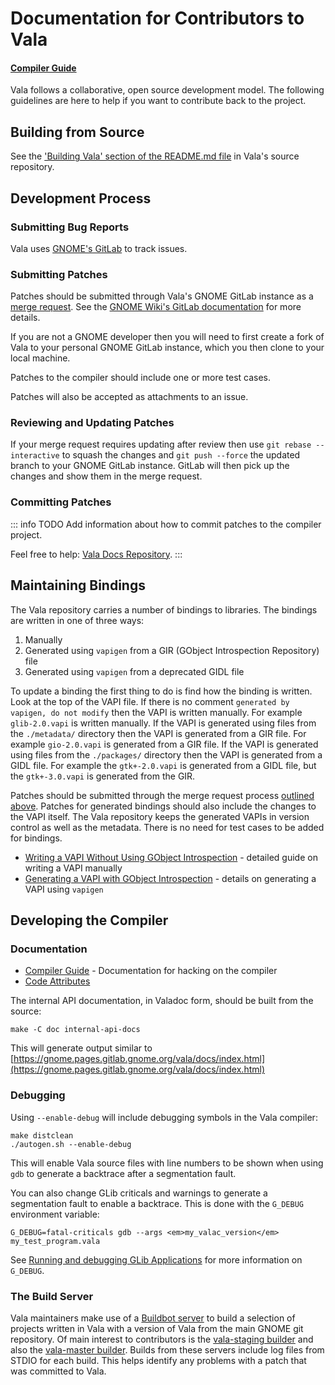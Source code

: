 # Documentation for Contributors to Vala

#### [Compiler Guide](compiler-guide)

Vala follows a collaborative, open source development model. The
following guidelines are here to help if you want to contribute back to
the project.

## Building from Source

See the ['Building Vala' section of the README.md file](https://gitlab.gnome.org/GNOME/vala/-/blob/master/README.md) in
Vala's source repository.

## Development Process

### Submitting Bug Reports

Vala uses [GNOME's GitLab](https://gitlab.gnome.org/GNOME/vala/issues) to track issues.

### Submitting Patches

Patches should be submitted through Vala's GNOME GitLab instance as a
[merge request](https://gitlab.gnome.org/GNOME/vala/merge_requests). See
the [GNOME Wiki's GitLab documentation](https://wiki.gnome.org/GitLab)
for more details.

If you are not a GNOME developer then you will need to first create a
fork of Vala to your personal GNOME GitLab instance, which you then
clone to your local machine.

Patches to the compiler should include one or more test cases.

Patches will also be accepted as attachments to an issue.

### Reviewing and Updating Patches

If your merge request requires updating after review then use
`git rebase --interactive` to squash the changes and `git push --force`
the updated branch to your GNOME GitLab instance. GitLab will then pick
up the changes and show them in the merge request.

### Committing Patches

::: info TODO
Add information about how to commit patches to the compiler project.

Feel free to help: [Vala Docs Repository](https://github.com/vala-lang/vala-docs).
:::

## Maintaining Bindings

The Vala repository carries a number of bindings to libraries. The
bindings are written in one of three ways:

1.  Manually
2.  Generated using `vapigen` from a GIR (GObject Introspection Repository) file
3.  Generated using `vapigen` from a deprecated GIDL file

To update a binding the first thing to do is find how the binding is
written. Look at the top of the VAPI file. If there is no comment
`generated by vapigen, do not modify` then the VAPI is written manually.
For example `glib-2.0.vapi` is written manually. If the VAPI is
generated using files from the `./metadata/` directory then the VAPI is
generated from a GIR file. For example `gio-2.0.vapi` is generated from
a GIR file. If the VAPI is generated using files from the `./packages/`
directory then the VAPI is generated from a GIDL file. For example the
`gtk+-2.0.vapi` is generated from a GIDL file, but the `gtk+-3.0.vapi`
is generated from the GIR.

Patches should be submitted through the merge request process
[outlined above](#submitting-patches).
Patches for generated bindings should also include the changes to the
VAPI itself. The Vala repository keeps the generated VAPIs in version
control as well as the metadata. There is no need for test cases to be
added for bindings.

- [Writing a VAPI Without Using GObject Introspection](../developer-guides/bindings/writing-a-vapi-manually) - detailed guide on writing a VAPI manually
- [Generating a VAPI with GObject Introspection](../developer-guides/bindings/generating-a-vapi-with-gobject-introspection) - details on generating a VAPI using `vapigen`

## Developing the Compiler

### Documentation

-   [Compiler Guide](compiler-guide) - Documentation for hacking on the compiler
-   [Code Attributes](https://gnome.pages.gitlab.gnome.org/vala/manual/attributes.html)

The internal API documentation, in Valadoc form, should be built from the source:

```shell
make -C doc internal-api-docs
```

This will generate output similar to
[https://gnome.pages.gitlab.gnome.org/vala/docs/index.html](https://gnome.pages.gitlab.gnome.org/vala/docs/index.html)

### Debugging

Using `--enable-debug` will include debugging symbols in the Vala
compiler:

```shell
make distclean
./autogen.sh --enable-debug
```

This will enable Vala source files with line numbers to be shown when
using `gdb` to generate a backtrace after a segmentation fault.

You can also change GLib criticals and warnings to generate a
segmentation fault to enable a backtrace. This is done with the
`G_DEBUG` environment variable:

```shell
G_DEBUG=fatal-criticals gdb --args <em>my_valac_version</em> my_test_program.vala
```

See [Running and debugging GLib Applications](https://developer.gnome.org/glib/stable/glib-running.html) 
for more information on `G_DEBUG`.

### The Build Server

Vala maintainers make use of a [Buildbot server](http://paldo.org:8010/)
to build a selection of projects written in Vala with a version of Vala
from the main GNOME git repository. Of main interest to contributors is
the [vala-staging builder](http://paldo.org:8010/builders/vala-staging) and also 
the [vala-master builder](http://paldo.org:8010/builders/vala-master). Builds from these
servers include log files from STDIO for each build. This helps identify
any problems with a patch that was committed to Vala.

